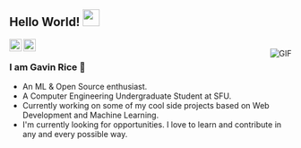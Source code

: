 ## Hello World! <img src="https://raw.githubusercontent.com/iampavangandhi/iampavangandhi/master/gifs/Hi.gif" width="30px"></h2>

<a href="www.linkedin.com/in/gavin-gf-rice">
  <img align="left" alt="Gavin's Linkdein" width="22px" src="https://cdn.jsdelivr.net/npm/simple-icons@v3/icons/linkedin.svg" />
</a>
<a href="https://github.com/Gavin-rice">
  <img align="left" alt="Gavin's Github" width="22px" src="https://cdn.jsdelivr.net/npm/simple-icons@v3/icons/github.svg" />
</a>

<br />

<img align="right" alt="GIF" src="https://media.giphy.com/media/13HgwGsXF0aiGY/giphy.gif" />

### I am Gavin Rice 🍚
- An ML & Open Source enthusiast.
- A Computer Engineering Undergraduate Student at SFU. 
- Currently working on some of my cool side projects based on Web Development and Machine Learning.
- I'm currently looking for opportunities. I love to learn and contribute in any and every possible way.



